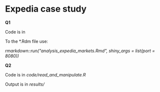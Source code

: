 # Expedia case study

**Q1**

Code is in

To the *.Rdm file use:

*rmarkdown::run("analysis_expedia_markets.Rmd", shiny_args = list(port = 8080))*


**Q2**

Code is in *code/read_and_manipulate.R* 

Output is in *results/*




